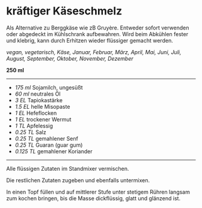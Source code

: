 # kräftiger Käseschmelz

Als Alternative zu Berggkäse wie zB Gruyère.
Entweder sofort verwenden oder abgedeckt im Kühlschrank aufbewahren. Wird beim Abkühlen fester und klebrig, kann durch Erhitzen wieder flüssiger gemacht werden.

*vegan, vegetarisch, Käse, Januar, Februar, März, April, Mai, Juni, Juli, August, September, Oktober, November, Dezember*

**250 ml**

---

- *175 ml* Sojamilch, ungesüßt
- *60 ml* neutrales Öl
- *3 EL* Tapiokastärke
- *1.5 EL* helle Misopaste
- *1 EL* Hefeflocken
- *1 EL* trockener Wermut
- *1 TL* Apfelessig
- *0.25 TL* Salz
- *0.25 TL* gemahlener Senf
- *0.25 TL* Guaran (guar gum)
- *0.125 TL* gemahlener Koriander

---

Alle flüssigen Zutaten im Standmixer vermischen. 

Die restlichen Zutaten zugeben und ebenfalls untermixen.

In einen Topf füllen und auf mittlerer Stufe unter stetigem Rühren langsam zum kochen bringen, bis die Masse dickflüssig, glatt und glänzend ist.

